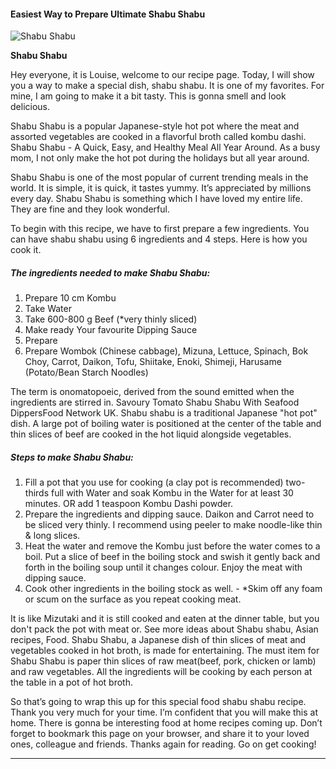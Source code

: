             

#### Easiest Way to Prepare Ultimate Shabu Shabu

![Shabu Shabu](https://img-global.cpcdn.com/recipes/b60e71a8712da628/751x532cq70/shabu-shabu-recipe-main-photo.jpg)

**Shabu Shabu**

Hey everyone, it is Louise, welcome to our recipe page. Today, I will show you a way to make a special dish, shabu shabu. It is one of my favorites. For mine, I am going to make it a bit tasty. This is gonna smell and look delicious.

Shabu Shabu is a popular Japanese-style hot pot where the meat and assorted vegetables are cooked in a flavorful broth called kombu dashi. Shabu Shabu - A Quick, Easy, and Healthy Meal All Year Around. As a busy mom, I not only make the hot pot during the holidays but all year around.

Shabu Shabu is one of the most popular of current trending meals in the world. It is simple, it is quick, it tastes yummy. It’s appreciated by millions every day. Shabu Shabu is something which I have loved my entire life. They are fine and they look wonderful.

To begin with this recipe, we have to first prepare a few ingredients. You can have shabu shabu using 6 ingredients and 4 steps. Here is how you cook it.

##### The ingredients needed to make Shabu Shabu:

1.  Prepare 10 cm Kombu
2.  Take Water
3.  Take 600-800 g Beef (\*very thinly sliced)
4.  Make ready Your favourite Dipping Sauce
5.  Prepare <Other Ingredient Suggestions>
6.  Prepare Wombok (Chinese cabbage), Mizuna, Lettuce, Spinach, Bok Choy, Carrot, Daikon, Tofu, Shiitake, Enoki, Shimeji, Harusame (Potato/Bean Starch Noodles)

The term is onomatopoeic, derived from the sound emitted when the ingredients are stirred in. Savoury Tomato Shabu Shabu With Seafood DippersFood Network UK. Shabu shabu is a traditional Japanese "hot pot" dish. A large pot of boiling water is positioned at the center of the table and thin slices of beef are cooked in the hot liquid alongside vegetables.

##### Steps to make Shabu Shabu:

1.  Fill a pot that you use for cooking (a clay pot is recommended) two-thirds full with Water and soak Kombu in the Water for at least 30 minutes. OR add 1 teaspoon Kombu Dashi powder.
2.  Prepare the ingredients and dipping sauce. Daikon and Carrot need to be sliced very thinly. I recommend using peeler to make noodle-like thin & long slices.
3.  Heat the water and remove the Kombu just before the water comes to a boil. Put a slice of beef in the boiling stock and swish it gently back and forth in the boiling soup until it changes colour. Enjoy the meat with dipping sauce.
4.  Cook other ingredients in the boiling stock as well. - \*Skim off any foam or scum on the surface as you repeat cooking meat.

It is like Mizutaki and it is still cooked and eaten at the dinner table, but you don't pack the pot with meat or. See more ideas about Shabu shabu, Asian recipes, Food. Shabu Shabu, a Japanese dish of thin slices of meat and vegetables cooked in hot broth, is made for entertaining. The must item for Shabu Shabu is paper thin slices of raw meat(beef, pork, chicken or lamb) and raw vegetables. All the ingredients will be cooking by each person at the table in a pot of hot broth.

So that’s going to wrap this up for this special food shabu shabu recipe. Thank you very much for your time. I’m confident that you will make this at home. There is gonna be interesting food at home recipes coming up. Don’t forget to bookmark this page on your browser, and share it to your loved ones, colleague and friends. Thanks again for reading. Go on get cooking!

* * *